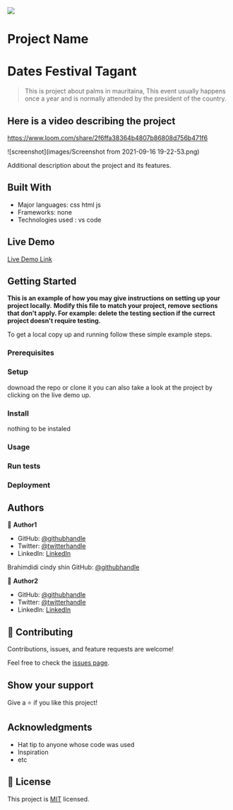 ![](https://img.shields.io/badge/Microverse-blueviolet)

# Project Name 
# Dates Festival Tagant

> This is project about palms in mauritaina, This event usually happens once a year 
and is normally attended by the president of the country.

## Here is a video describing the project 
https://www.loom.com/share/2f6ffa38364b4807b86808d756b471f6

![screenshot](images/Screenshot from 2021-09-16 19-22-53.png)

Additional description about the project and its features.

## Built With

- Major languages: css html js
- Frameworks: none
- Technologies used : vs code

## Live Demo

[Live Demo Link](https://brahimdidi.github.io/CapstoneProject-Module1/home.html)


## Getting Started

**This is an example of how you may give instructions on setting up your project locally.**
**Modify this file to match your project, remove sections that don't apply. For example: delete the testing section if the currect project doesn't require testing.**


To get a local copy up and running follow these simple example steps.

### Prerequisites

### Setup
downoad the repo or clone it 
you can also take a look at the project by clicking on the live demo up.

### Install
nothing to be instaled

### Usage

### Run tests

### Deployment



## Authors

👤 **Author1**

- GitHub: [@githubhandle](https://github.com/githubhandle)
- Twitter: [@twitterhandle](https://twitter.com/twitterhandle)
- LinkedIn: [LinkedIn](https://linkedin.com/in/linkedinhandle)

Brahimdidi
cindy shin 
GitHub: [@githubhandle](https://github.com/brahimdidi)

👤 **Author2**

- GitHub: [@githubhandle](https://github.com/githubhandle)
- Twitter: [@twitterhandle](https://twitter.com/twitterhandle)
- LinkedIn: [LinkedIn](https://linkedin.com/in/linkedinhandle)

## 🤝 Contributing

Contributions, issues, and feature requests are welcome!

Feel free to check the [issues page](../../issues/).

## Show your support

Give a ⭐️ if you like this project!

## Acknowledgments

- Hat tip to anyone whose code was used
- Inspiration
- etc

## 📝 License

This project is [MIT](./MIT.md) licensed.

